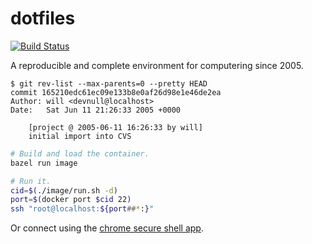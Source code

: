 dotfiles
========

[![Build Status](https://travis-ci.org/whilp/dotfiles.svg?branch=master)](https://travis-ci.org/whilp/dotfiles)

A reproducible and complete environment for computering since 2005.

```
$ git rev-list --max-parents=0 --pretty HEAD
commit 165210edc61ec09e133b8e0af26d98e1e46de2ea
Author: will <devnull@localhost>
Date:   Sat Jun 11 21:26:33 2005 +0000

    [project @ 2005-06-11 16:26:33 by will]
    initial import into CVS
```

```bash
# Build and load the container. 
bazel run image

# Run it.
cid=$(./image/run.sh -d)
port=$(docker port $cid 22)
ssh "root@localhost:${port##*:}"
```

Or connect using the [chrome secure shell app](https://chrome.google.com/webstore/detail/secure-shell-app/pnhechapfaindjhompbnflcldabbghjo?hl=en).
